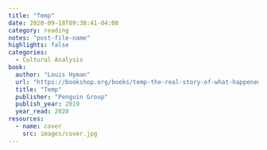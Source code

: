 ```yaml
---
title: "Temp"
date: 2020-09-18T09:38:41-04:00
category: reading
notes: "post-file-name"
highlights: false
categories:
  - Cultural Analysis
book:
  author: "Louis Hyman"
  url: "https://bookshop.org/books/temp-the-real-story-of-what-happened-to-your-salary-benefits-and-job-security/9780735224087"
  title: "Temp"
  publisher: "Penguin Group"
  publish_year: 2019
  year_read: 2020
resources:
  - name: cover
    src: images/cover.jpg
---
```



